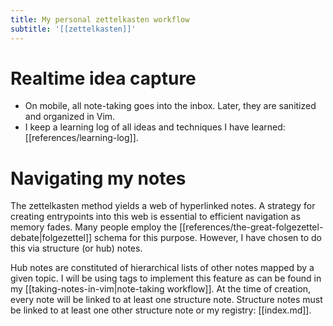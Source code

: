 ```yaml
---
title: My personal zettelkasten workflow
subtitle: '[[zettelkasten]]'
---
```


# Realtime idea capture

- On mobile, all note-taking goes into the inbox. Later, they are sanitized and organized in Vim.
- I keep a learning log of all ideas and techniques I have learned: [[references/learning-log]].

# Navigating my notes

The zettelkasten method yields a web of hyperlinked notes. A strategy for creating entrypoints into this web is essential to efficient navigation as memory fades. Many people employ the [[references/the-great-folgezettel-debate|folgezettel]] schema for this purpose. However, I have chosen to do this via structure (or hub) notes.

Hub notes are constituted of hierarchical lists of other notes mapped by a given topic. I will be using tags to implement this feature as can be found in my [[taking-notes-in-vim|note-taking workflow]]. At the time of creation, every note will be linked to at least one structure note. Structure notes must be linked to at least one other structure note or my registry: [[index.md]].
